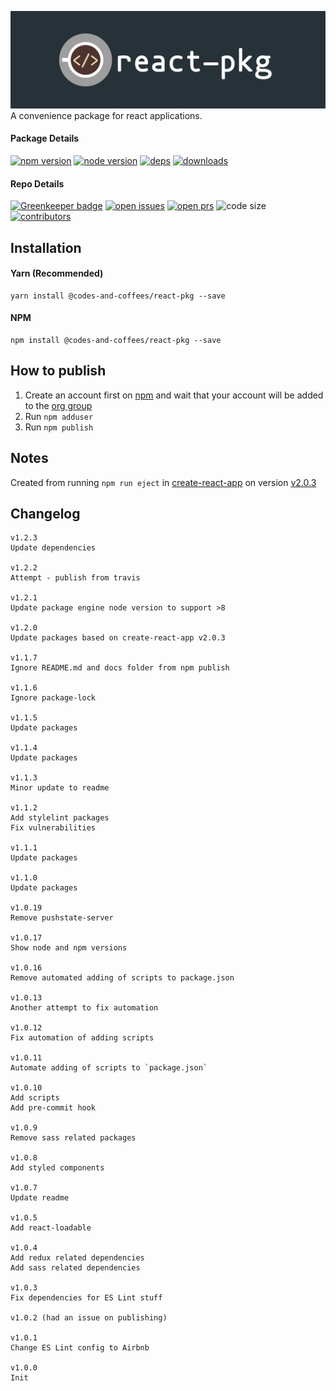 ![react-pkg logo](https://raw.githubusercontent.com/codesandcoffees/react-pkg/master/docs/logo.jpg)
A convenience package for react applications.

#### Package Details

[![npm version][npm-img]][npm-url]
[![node version][node-img]][node-url]
[![deps][deps-img]][deps-url]
[![downloads][downloads-img]][downloads-url]

#### Repo Details

[![Greenkeeper badge](https://badges.greenkeeper.io/codesandcoffees/react-pkg.svg?style=flat-square)](https://greenkeeper.io/)
[![open issues][issues-img]][issues-url]
[![open prs][pr-img]][pr-url]
![code size][code-size-img]
[![contributors][contributor-img]][contributor-url]

## Installation

#### Yarn (Recommended)
```
yarn install @codes-and-coffees/react-pkg --save
```

#### NPM
```
npm install @codes-and-coffees/react-pkg --save
```


## How to publish

1. Create an account first on [npm](https://www.npmjs.com/) and wait that your account will be added to the [org group](https://www.npmjs.com/org/codes-and-coffees)
2. Run `npm adduser`
3. Run `npm publish`

## Notes

Created from running `npm run eject` in [create-react-app](https://github.com/facebook/create-react-app) on version [v2.0.3](https://github.com/facebook/create-react-app/releases/tag/v2.0.3)

## Changelog
```
v1.2.3
Update dependencies

v1.2.2
Attempt - publish from travis

v1.2.1
Update package engine node version to support >8

v1.2.0
Update packages based on create-react-app v2.0.3

v1.1.7
Ignore README.md and docs folder from npm publish

v1.1.6
Ignore package-lock

v1.1.5
Update packages

v1.1.4
Update packages

v1.1.3
Minor update to readme

v1.1.2
Add stylelint packages
Fix vulnerabilities

v1.1.1
Update packages

v1.1.0
Update packages

v1.0.19
Remove pushstate-server

v1.0.17
Show node and npm versions

v1.0.16
Remove automated adding of scripts to package.json

v1.0.13
Another attempt to fix automation

v1.0.12
Fix automation of adding scripts

v1.0.11
Automate adding of scripts to `package.json`

v1.0.10
Add scripts
Add pre-commit hook

v1.0.9
Remove sass related packages

v1.0.8
Add styled components

v1.0.7
Update readme

v1.0.5
Add react-loadable

v1.0.4
Add redux related dependencies
Add sass related dependencies

v1.0.3
Fix dependencies for ES Lint stuff

v1.0.2 (had an issue on publishing)

v1.0.1
Change ES Lint config to Airbnb

v1.0.0
Init
```

[contributor-img]: https://img.shields.io/github/contributors/codesandcoffees/react-pkg.svg?style=flat-square&maxAge=86400
[contributor-url]: https://github.com/codesandcoffees/react-pkg/graphs/contributors
[deps-img]: https://img.shields.io/david/codesandcoffees/react-pkg.svg?style=flat-square&maxAge=86400
[deps-url]: https://david-dm.org/codesandcoffees/react-pkg
[downloads-img]: https://img.shields.io/npm/dm/@codes-and-coffees/react-pkg.svg?style=flat-square&maxAge=86400
[downloads-url]: https://npmcharts.com/compare/@codes-and-coffees/react-pkg?minimal=true
[issues-img]: https://img.shields.io/github/issues/codesandcoffees/react-pkg.svg?style=flat-square&maxAge=86400
[issues-url]: https://github.com/codesandcoffees/react-pkg/issues
[node-img]: https://img.shields.io/node/v/@codes-and-coffees/react-pkg.svg?style=flat-square&maxAge=86400
[node-url]: https://nodejs.org/en/
[npm-img]: https://img.shields.io/npm/v/@codes-and-coffees/react-pkg.svg?style=flat-square&maxAge=86400
[npm-url]: https://www.npmjs.com/package/@codes-and-coffees/react-pkg
[pr-img]: https://img.shields.io/github/issues-pr/codesandcoffees/react-pkg.svg?style=flat-square&maxAge=86400
[pr-url]: https://github.com/codesandcoffees/react-pkg/pulls
[code-size-img]: https://img.shields.io/github/languages/code-size/codesandcoffees/react-pkg.svg?style=flat-square&maxAge=86400
